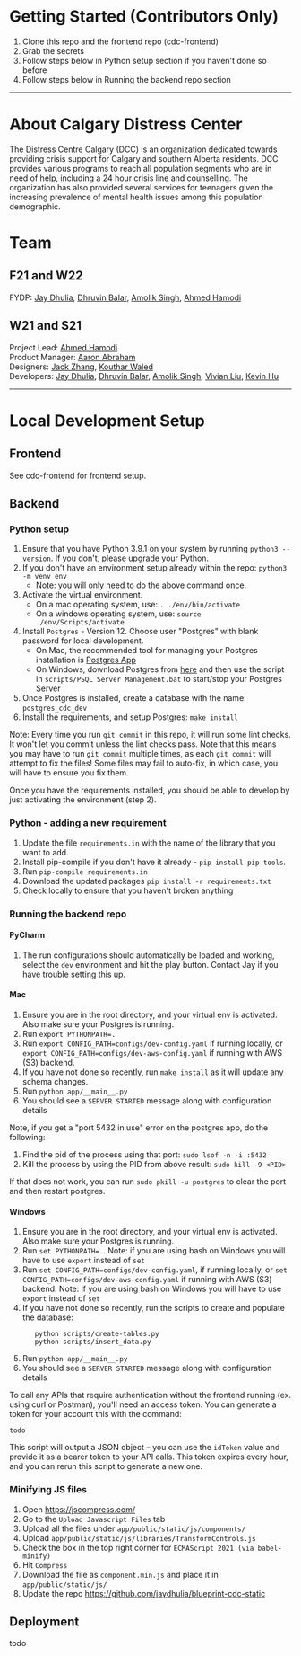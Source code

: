 # Getting Started (Contributors Only)

1. Clone this repo and the frontend repo (cdc-frontend)
1. Grab the secrets
1. Follow steps below in Python setup section if you haven't done so before
1. Follow steps below in Running the backend repo section

---

# About Calgary Distress Center

The Distress Centre Calgary (DCC) is an organization dedicated towards providing crisis support for Calgary and southern Alberta residents. DCC provides various programs to reach all population segments who are in need of help, including a 24 hour crisis line and counselling. The organization has also provided several services for teenagers given the increasing prevalence of mental health issues among this population demographic.

# Team

## F21 and W22

FYDP: [Jay Dhulia](https://github.com/jaydhulia), [Dhruvin Balar](https://github.com/drbalar), [Amolik Singh](https://github.com/amoliksingh), [Ahmed Hamodi](https://github.com/ahmedhamodi)

## W21 and S21

Project Lead: [Ahmed Hamodi](https://github.com/ahmedhamodi)\
Product Manager: [Aaron Abraham](https://github.com/aaronabraham311)\
Designers: [Jack Zhang](https://github.com/fakesquid), [Kouthar Waled](https://github.com/kouthar)\
Developers: [Jay Dhulia](https://github.com/jaydhulia), [Dhruvin Balar](https://github.com/drbalar), [Amolik Singh](https://github.com/amoliksingh), [Vivian Liu](https://github.com/vivianliu0), [Kevin Hu](https://github.com/andstun)

---

# Local Development Setup

## Frontend

See cdc-frontend for frontend setup.

## Backend

### Python setup

1. Ensure that you have Python 3.9.1 on your system by running `python3 --version`. If you don't, please upgrade your Python.
1. If you don't have an environment setup already within the repo: `python3 -m venv env`
   - Note: you will only need to do the above command once.
1. Activate the virtual environment.
   - On a mac operating system, use: `. ./env/bin/activate`
   - On a windows operating system, use: `source ./env/Scripts/activate`
1. Install `Postgres` - Version 12. Choose user "Postgres" with blank password for local development.
   - On Mac, the recommended tool for managing your Postgres installation is [Postgres App](https://postgresapp.com/)
   - On Windows, download Postgres from [here](https://www.enterprisedb.com/downloads/postgres-postgresql-downloads) and then use the script in `scripts/PSQL Server Management.bat` to start/stop your Postgres Server
1. Once Postgres is installed, create a database with the name: `postgres_cdc_dev`
1. Install the requirements, and setup Postgres: `make install`

Note: Every time you run `git commit` in this repo, it will run some lint checks. It won't let you commit unless the lint checks pass. Note that this means you may have to run `git commit` multiple times, as each `git commit` will attempt to fix the files! Some files may fail to auto-fix, in which case, you will have to ensure you fix them.

Once you have the requirements installed, you should be able to develop by just activating the environment (step 2).

### Python - adding a new requirement

1. Update the file `requirements.in` with the name of the library that you want to add.
1. Install pip-compile if you don't have it already - `pip install pip-tools`.
1. Run `pip-compile requirements.in`
1. Download the updated packages `pip install -r requirements.txt`
1. Check locally to ensure that you haven't broken anything

### Running the backend repo

#### PyCharm

1. The run configurations should automatically be loaded and working, select the `dev` environment and hit the play button. Contact Jay if you have trouble setting this up.

#### Mac

1. Ensure you are in the root directory, and your virtual env is activated. Also make sure your Postgres is running.
1. Run `export PYTHONPATH=.`
1. Run `export CONFIG_PATH=configs/dev-config.yaml` if running locally, or `export CONFIG_PATH=configs/dev-aws-config.yaml` if running with AWS (S3) backend.
1. If you have not done so recently, run `make install` as it will update any schema changes.
1. Run `python app/__main__.py`
1. You should see a `SERVER STARTED` message along with configuration details

Note, if you get a "port 5432 in use" error on the postgres app, do the following:

1. Find the pid of the process using that port: `sudo lsof -n -i :5432`
1. Kill the process by using the PID from above result: `sudo kill -9 <PID>`

If that does not work, you can run `sudo pkill -u postgres` to clear the port and then restart postgres.

#### Windows

1. Ensure you are in the root directory, and your virtual env is activated. Also make sure your Postgres is running.
1. Run `set PYTHONPATH=.`. Note: if you are using bash on Windows you will have to use `export` instead of `set`
1. Run `set CONFIG_PATH=configs/dev-config.yaml`, if running locally, or `set CONFIG_PATH=configs/dev-aws-config.yaml` if running with AWS (S3) backend. Note: if you are using bash on Windows you will have to use `export` instead of `set`
1. If you have not done so recently, run the scripts to create and populate the database:
   ```
      python scripts/create-tables.py
      python scripts/insert_data.py
   ```
1. Run `python app/__main__.py`
1. You should see a `SERVER STARTED` message along with configuration details

To call any APIs that require authentication without the frontend running (ex. using curl or Postman), you'll need an access token. You can generate a token for your account this with the command:

```
todo
```

This script will output a JSON object – you can use the `idToken` value and provide it as a bearer token to your API calls. This token expires every hour, and you can rerun this script to generate a new one.

### Minifying JS files

1. Open https://jscompress.com/
2. Go to the `Upload Javascript Files` tab
3. Upload all the files under `app/public/static/js/components/`
4. Upload `app/public/static/js/libraries/TransformControls.js`
5. Check the box in the top right corner for `ECMAScript 2021 (via babel-minify)`
6. Hit `Compress`
7. Download the file as `component.min.js` and place it in `app/public/static/js/`
8. Update the repo https://github.com/jaydhulia/blueprint-cdc-static

## Deployment

todo
